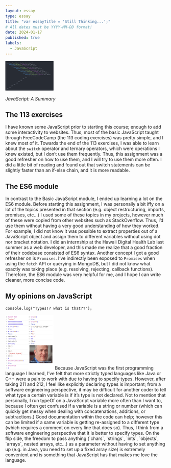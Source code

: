```yaml
---
layout: essay
type: essay
title: "var essayTitle = 'Still Thinking...';"
# All dates must be YYYY-MM-DD format!
date: 2024-01-17
published: true
labels:
  - JavaScript
---
```


<img width="30%" class="rounded float-start pe-4" src="../img/callbackhell.png">

*JavaScript: A Summary*

## The 113 exercises

I have known some JavaScript prior to starting this course; enough to add some interactivity to websites. Thus, most of the basic JavaScript taught through FreeCodeCamp (the 113 coding exercises) was pretty simple, and I knew most of it. Towards the end of the 113 exercises, I was able to learn about the `switch` operator and ternary operators, which were operations I knew existed, but I don’t use them frequently. Thus, this assignment was a good refresher on how to use them, and I will try to use them more often. I did a little bit of reading and found out that switch statements can be slightly faster than an if-else chain, and it is more readable.

## The ES6 module

In contrast to the Basic JavaScript module, I ended up learning a lot on the ES6 module. Before starting this assignment, I was personally a bit iffy on a lot of the topics presented in that section (e.g. object restructuring, imports, promises, etc…) I used some of these topics in my projects, however much of these were copied from other websites such as StackOverflow. Thus, I’d use them without having a very good understanding of how they worked. For example, I did not know it was possible to extract properties out of a JavaScript object and assign them to different variables without using dot nor bracket notation. I did an internship at the Hawaii Digital Health Lab last summer as a web developer, and this made me realize that a good fraction of their codebase consisted of ES6 syntax. Another concept I got a good refresher on is `Promises`. I’ve indirectly been exposed to `Promises` when using the `fetch` API or querying in MongoDB, but I did not know what exactly was taking place (e.g. resolving, rejecting, callback functions). Therefore, the ES6 module was very helpful for me, and I hope I can write cleaner, more concise code.

## My opinions on JavaScript
```
console.log("Types!? what is that??");
```
<img width="30%" class="rounded float-start pe-4" src="../img/stupidjavascript.png">
Because JavaScript was the first programming language I learned, I’ve felt that more strictly typed languages like Java or C++ were a pain to work with due to having to specify types. However, after taking 211 and 212, I feel like explicitly declaring types is important; from a software engineering perspective, it may be difficult for another coder to tell what type a certain variable is if it’s type is not declared. Not to mention that personally, I run typeOf on a JavaScript variable more often than I want to, because I often get confused if a variable is a string or number (which can quickly get messy when dealing with concatenations, additions, or subtractions.) Good documentation within the code can help; however this can be limited if a same variable is getting re-assigned to a different type (which requires a comment on every line that does so). Thus, I think from a software engineering perspective that it is better to specify types. On the flip side, the freedom to pass anything (`chars`, `strings`, `ints`, `objects`, `arrays`, nested arrays, etc…) as a parameter without having to set anything up (e.g. in Java, you need to set up a fixed array size) is extremely convenient and is something that JavaScript has that makes me love the language.
